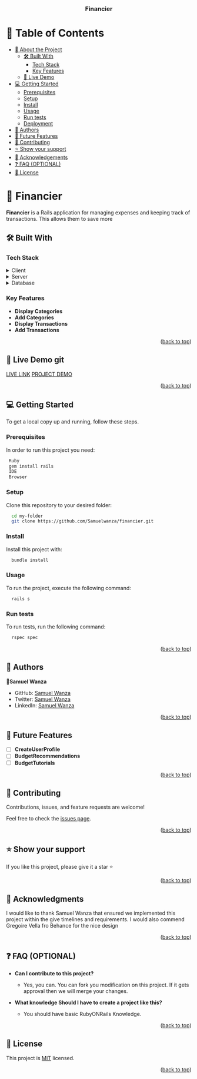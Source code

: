<a name="readme-top"></a>

<div align="center">

  <h3><b>Financier</b></h3>

</div>

<!-- TABLE OF CONTENTS -->

# 📗 Table of Contents

- [📖 About the Project](#about-project)
  - [🛠 Built With](#built-with)
    - [Tech Stack](#tech-stack)
    - [Key Features](#key-features)
  - [🚀 Live Demo](#live-demo)
- [💻 Getting Started](#getting-started)
  - [Prerequisites](#prerequisites)
  - [Setup](#setup)
  - [Install](#install)
  - [Usage](#usage)
  - [Run tests](#run-tests)
  - [Deployment](#deployment)
- [👥 Authors](#authors)
- [🔭 Future Features](#future-features)
- [🤝 Contributing](#contributing)
- [⭐️ Show your support](#support)
- [🙏 Acknowledgements](#acknowledgements)
- [❓ FAQ (OPTIONAL)](#faq)
- [📝 License](#license)

<!-- PROJECT DESCRIPTION -->

# 📖 Financier <a name="about-project"></a>

**Financier** is a Rails application for managing expenses and keeping track of transactions. This allows them to save more

## 🛠 Built With <a name="built-with"></a>

### Tech Stack <a name="tech-stack"></a>

<details>
  <summary>Client</summary>
  <ul>
    <li><a href="https://guides.rubyonrails.org/">Ruby on Rails</a></li>
  </ul>
</details>

<details>
  <summary>Server</summary>
  <ul>
    <li><a href="https://guides.rubyonrails.org/">Ruby on Rails</a></li>
  </ul>
</details>

<details>
<summary>Database</summary>
  <ul>
    <li><a href="https://www.postgresql.org/">PostgreSQL</a></li>
  </ul>
</details>

<!-- Features -->

### Key Features <a name="key-features"></a>

- **Display Categories**
- **Add Categories**
- **Display Transactions**
- **Add Transactions**

<p align="right">(<a href="#readme-top">back to top</a>)</p>

<!-- LIVE DEMO -->

## 🚀 Live Demo <a name="live-demo"></a>git

[LIVE LINK](https://financier-g2h3.onrender.com/)
[PROJECT DEMO](https://www.loom.com/share/31df90ec2cc347a0bbf10a163b7b2f8e?sid=bade8771-7d53-4e4b-ac3d-80537403b674)

<p align="right">(<a href="#readme-top">back to top</a>)</p>

<!-- GETTING STARTED -->

## 💻 Getting Started <a name="getting-started"></a>

To get a local copy up and running, follow these steps.

### Prerequisites

In order to run this project you need:

```sh
 Ruby
 gem install rails
 IDE
 Browser
```

### Setup

Clone this repository to your desired folder:

```sh
  cd my-folder
  git clone https://github.com/Samuelwanza/financier.git
```

### Install

Install this project with:

```sh
  bundle install
```

### Usage

To run the project, execute the following command:

```sh
  rails s
```

### Run tests

To run tests, run the following command:

```sh
  rspec spec
```

<p align="right">(<a href="#readme-top">back to top</a>)</p>

<!-- AUTHORS -->

## 👥 Authors <a name="authors"></a>

👤**Samuel Wanza**

- GitHub: [Samuel Wanza](https://github.com/Samuelwanza)
- Twitter: [Samuel Wanza](https://twitter.com/samuelmunguti9)
- LinkedIn: [Samuel Wanza](https://www.linkedin.com/in/samuel-munguti/)

<p align="right">(<a href="#readme-top">back to top</a>)</p>

<!-- FUTURE FEATURES -->

## 🔭 Future Features <a name="future-features"></a>

- [ ] **CreateUserProfile**
- [ ] **BudgetRecommendations**
- [ ] **BudgetTutorials**

<p align="right">(<a href="#readme-top">back to top</a>)</p>

<!-- CONTRIBUTING -->

## 🤝 Contributing <a name="contributing"></a>

Contributions, issues, and feature requests are welcome!

Feel free to check the [issues page](https://github.com/Samuelwanza/financier/issues).

<p align="right">(<a href="#readme-top">back to top</a>)</p>

<!-- SUPPORT -->

## ⭐️ Show your support <a name="support"></a>

If you like this project, please give it a star ⭐️

<p align="right">(<a href="#readme-top">back to top</a>)</p>

<!-- ACKNOWLEDGEMENTS -->

## 🙏 Acknowledgments <a name="acknowledgements"></a>

I would like to thank Samuel Wanza that ensured we implemented this project within the give timelines and requirements. I would also commend Gregoire Vella fro Behance for the nice design

<p align="right">(<a href="#readme-top">back to top</a>)</p>

<!-- FAQ (optional) -->

## ❓ FAQ (OPTIONAL) <a name="faq"></a>

- **Can I contribute to this project?**

  - Yes, you can. You can fork you modification on this project. If it gets approval then we will merge your changes.

- **What knowledge Should I have to create a project like this?**
  - You should have basic RubyONRails Knowledge.

<p align="right">(<a href="#readme-top">back to top</a>)</p>

<!-- LICENSE -->

## 📝 License <a name="license"></a>

This project is [MIT](./MIT.md) licensed.

<p align="right">(<a href="#readme-top">back to top</a>)</p>
